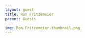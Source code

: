 ```yaml
---
layout: guest
title: Ron Fritzemeier
parent: Guests

img: Ron-Fritzemeier-thumbnail.png
---
```






